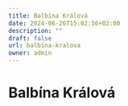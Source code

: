 ```yaml
---
title: Balbína Králová
date: 2024-06-26T15:02:56+02:00
description: ""
draft: false
url: balbina-kralova
owner: admin
---
```

# Balbína Králová
<!-- SECTION BREAK -->
